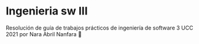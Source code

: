 # Ingenieria sw III

Resolución de guía de trabajos prácticos de ingeniería de software 3 UCC 2021 por Nara Abril Nanfara 🙂
